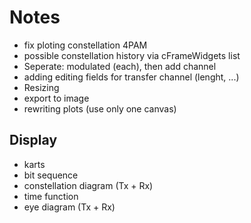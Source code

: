 # Notes
- fix ploting constellation 4PAM 
- possible constellation history via cFrameWidgets list
- Seperate: modulated (each), then add channel
- adding editing fields for transfer channel (lenght, ...)
- Resizing
- export to image
- rewriting plots (use only one canvas)
## Display
- karts
- bit sequence
- constellation diagram (Tx + Rx)
- time function
- eye diagram (Tx + Rx)
